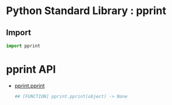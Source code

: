 Python Standard Library : pprint
================================

Import
------
```python
import pprint
```

pprint API
==========

- [pprint.pprint](https://docs.python.org/3/library/pprint.html#pprint.pprint)
    ```python
    ## [FUNCTION] pprint.pprint(object) -> None
    ```